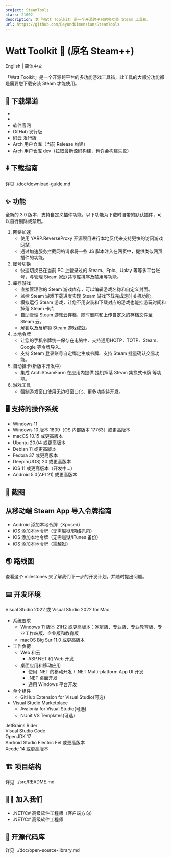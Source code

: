 ```yaml
---
project: SteamTools
stars: 21002
description: 🛠「Watt Toolkit」是一个开源跨平台的多功能 Steam 工具箱。
url: https://github.com/BeyondDimension/SteamTools
---
```


Watt Toolkit 🧰 (原名 Steam++)
============================

English | 简体中文

「Watt Toolkit」是一个开源跨平台的多功能游戏工具箱，此工具的大部分功能都是需要您下载安装 Steam 才能使用。

🚀 下载渠道
-------

-   
-   
-   软件官网
-   GitHub 发行版
-   码云 发行版
-   Arch 用户仓库（当前 Release 构建）
-   Arch 用户仓库 dev（拉取最新源码构建，也许会构建失败）

⬇️ 下载指南
-------

详见 ./doc/download-guide.md

✨ 功能
----

全新的 3.0 版本，支持自定义插件功能，以下功能为下载时自带的默认插件，可以自行删除或禁用。

1.  网络加速
    -   使用 YARP.ReverseProxy 开源项目进行本地反代来支持更快的访问游戏网站。
    -   通过加速服务拦截网络请求将一些 JS 脚本注入在网页中，提供类似网页插件的功能。
2.  账号切换
    -   快速切换已在当前 PC 上登录过的 Steam、Epic、Uplay 等等多平台账号，与管理 Steam 家庭共享库排序及禁用等功能。
3.  库存游戏
    -   直接管理你的 Steam 游戏库存，可以编辑游戏名称和自定义封面。
    -   监控 Steam 游戏下载进度实现 Steam 游戏下载完成定时关机功能。
    -   模拟运行 Steam 游戏，让您不用安装和下载对应的游戏也能挂游玩时间和掉落 Steam 卡片
    -   自助管理 Steam 游戏云存档，随时删除和上传自定义的存档文件至 Steam 云。
    -   解锁以及反解锁 Steam 游戏成就。
4.  本地令牌
    -   让您的手机令牌统一保存在电脑中、支持通用HOTP、TOTP、Steam、Google 等令牌导入。
    -   支持 Steam 登录账号自定绑定生成令牌、支持 Steam 批量确认交易功能。
5.  自动挂卡(新版本开发中)
    -   集成 ArchiSteamFarm 在应用内提供 挂机掉落 Steam 集换式卡牌 等功能。
6.  游戏工具
    -   强制游戏窗口使用无边框窗口化、更多功能待开发。

🖥 支持的操作系统
----------

-   Windows 11
-   Windows 10 版本 1809（OS 内部版本 17763）或更高版本
-   macOS 10.15 或更高版本
-   Ubuntu 20.04 或更高版本
-   Debian 11 或更高版本
-   Fedora 37 或更高版本
-   Deepin(UOS) 20 或更高版本
-   iOS 11 或更高版本（开发中…）
-   Android 5.0(API 21) 或更高版本

🧩 截图
-----

  

  

  
  

从移动端 Steam App 导入令牌指南
---------------------

-   Android 添加本地令牌（Xposed）
-   iOS 添加本地令牌（无需越狱/网络抓包）
-   iOS 添加本地令牌（无需越狱/iTunes 备份）
-   iOS 添加本地令牌（需越狱）

🌏 路线图
------

查看这个 milestones 来了解我们下一步的开发计划，并随时提出问题。

⌨️ 开发环境
-------

Visual Studio 2022 或 Visual Studio 2022 for Mac

-   系统要求
    -   Windows 11 版本 21H2 或更高版本：家庭版、专业版、专业教育版、专业工作站版、企业版和教育版
    -   macOS Big Sur 11.0 或更高版本
-   工作负荷
    -   Web 和云
        -   ASP.NET 和 Web 开发
    -   桌面应用和移动应用
        -   使用 .NET 的移动开发 / .NET Multi-platform App UI 开发
        -   .NET 桌面开发
        -   通用 Windows 平台开发
-   单个组件
    -   GitHub Extension for Visual Studio(可选)
-   Visual Studio Marketplace
    -   Avalonia for Visual Studio(可选)
    -   NUnit VS Templates(可选)

JetBrains Rider  
Visual Studio Code  
OpenJDK 17  
Android Studio Electric Eel 或更高版本  
Xcode 14 或更高版本

🏗️ 项目结构
--------

详见  ./src/README.md

🧑‍💼 加入我们
----------

-   .NET/C# 高级软件工程师（客户端方向）
-   .NET/C# 高级软件工程师

📄 开源代码库
--------

详见  ./doc/open-source-library.md

